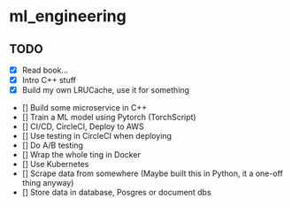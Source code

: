 # ml_engineering

## TODO

- [x] Read book...
- [x] Intro C++ stuff
- [x] Build my own LRUCache, use it for something
- [] Build some microservice in C++
- [] Train a ML model using Pytorch (TorchScript)
- [] CI/CD, CircleCI, Deploy to AWS
- [] Use testing in CircleCI when deploying
- [] Do A/B testing
- [] Wrap the whole ting in Docker
- [] Use Kubernetes
- [] Scrape data from somewhere (Maybe built this in Python, it a one-off thing anyway)
- [] Store data in database, Posgres or document dbs
